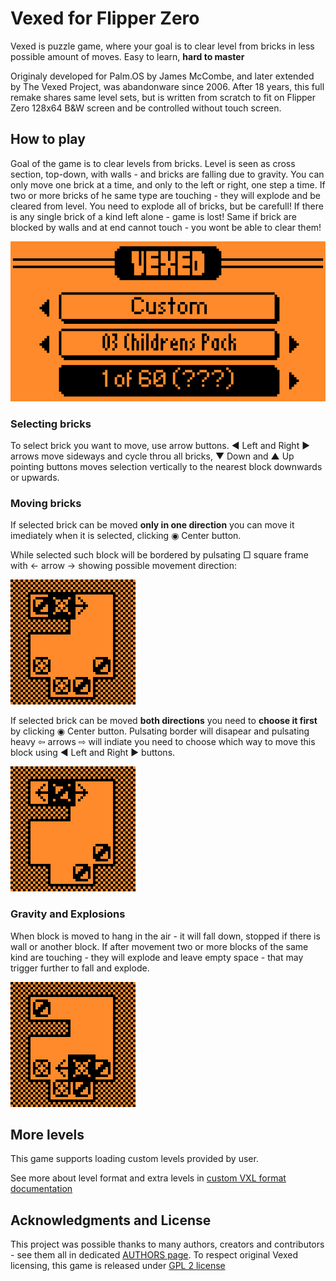 # Vexed for Flipper Zero

Vexed is puzzle game, where your goal is to clear level from bricks in less possible amount of moves. Easy to learn, **hard to master**

Originaly developed for Palm.OS by James McCombe, and later extended by The Vexed Project, was abandonware since 2006. After 18 years, this full remake shares same level sets, but is written from scratch to fit on Flipper Zero 128x64 B&W screen and be controlled without touch screen.

## How to play 

Goal of the game is to clear levels from bricks. Level is seen as cross section, top-down, with walls - and bricks are falling due to gravity. You can only move one brick at a time, and only to the left or right, one step a time. If two or more bricks of he same type are touching - they will explode and be cleared from level. You need to explode all of bricks, but be carefull! If there is any single brick of a kind left alone - game is lost! Same if brick are blocked by walls and at end cannot touch - you wont be able to clear them!

![Simple level playtrough](docs/img/playtru.gif)

### Selecting bricks

To select brick you want to move, use arrow buttons. &#9664; Left and Right &#9654; arrows move sideways and cycle throu all bricks, &#9660; Down and &#9650; Up pointing buttons moves selection vertically to the nearest block downwards or upwards.

### Moving bricks

If selected brick can be moved **only in one direction** you can move it imediately when it is selected, clicking &#9673; Center button. 

While selected such block will be bordered by pulsating &#9633; square frame with &#x2190; arrow &#x2192; showing possible movement direction:

![One way selection](docs/img/selection.gif)

If selected brick can be moved **both directions** you need to **choose it first** by clicking &#9673; Center button. Pulsating border will disapear and pulsating heavy &#x21e6; arrows &#x21e8; will indiate you need to choose which way to move this block using &#9664; Left and Right &#9654; buttons.

![Two way selection](docs/img/direction.gif)

### Gravity and Explosions

When block is moved to hang in the air - it will fall down, stopped if there is wall or another block. If after movement two or more blocks of the same kind are touching - they will explode and leave empty space - that may trigger further to fall and explode.

![Explosion](docs/img/explosion.gif)

## More levels

This game supports loading custom levels provided by user.

See more about level format and extra levels in [custom VXL format documentation](docs/level_format.md)

## Acknowledgments and License

This project was possible thanks to many authors, creators and contributors - see them all in dedicated [AUTHORS page](AUTHORS.md).
To respect original Vexed licensing, this game is released under [GPL 2 license](LICENSE.md)
